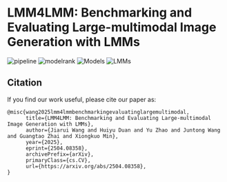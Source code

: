 # LMM4LMM: Benchmarking and Evaluating Large-multimodal Image Generation with LMMs
![pipeline](https://github.com/user-attachments/assets/c322826f-12f3-48a1-b62f-b1c731dc4ba6)
![modelrank](https://github.com/user-attachments/assets/1ff75fa2-f9fe-43c1-8e34-bd72d9a9d443)
![Models](https://github.com/user-attachments/assets/fad370b3-9a65-4625-8542-03e11550c335)
![LMMs](https://github.com/user-attachments/assets/dea7d25a-1ba3-4865-b4d5-ebf6857842c3)


## Citation

If you find our work useful, please cite our paper as:
```
@misc{wang2025lmm4lmmbenchmarkingevaluatinglargemultimodal,
      title={LMM4LMM: Benchmarking and Evaluating Large-multimodal Image Generation with LMMs}, 
      author={Jiarui Wang and Huiyu Duan and Yu Zhao and Juntong Wang and Guangtao Zhai and Xiongkuo Min},
      year={2025},
      eprint={2504.08358},
      archivePrefix={arXiv},
      primaryClass={cs.CV},
      url={https://arxiv.org/abs/2504.08358}, 
}
```

